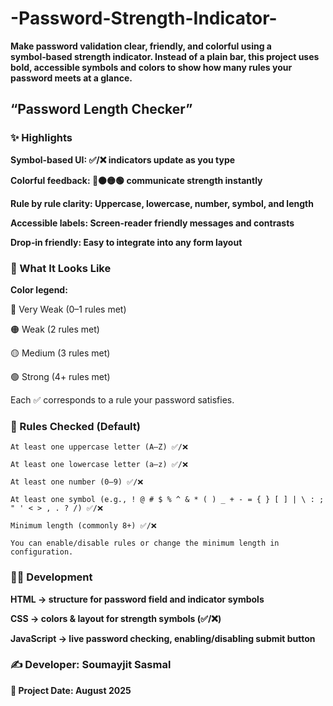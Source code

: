 # -Password-Strength-Indicator-

__Make password validation clear, friendly, and colorful using a symbol‑based strength indicator. Instead of a plain bar, this project uses bold, accessible symbols and colors to show how many rules your password meets at a glance.__
## “Password Length Checker”
### ✨ Highlights

__Symbol‑based UI: ✅/❌ indicators update as you type__

__Colorful feedback: 🔴🟠🟡🟢 communicate strength instantly__

__Rule by rule clarity: Uppercase, lowercase, number, symbol, and length__

__Accessible labels: Screen‑reader friendly messages and contrasts__

__Drop‑in friendly: Easy to integrate into any form layout__

### 🎯 What It Looks Like

__Color legend:__

🔴 Very Weak (0–1 rules met)

🟠 Weak (2 rules met)

🟡 Medium (3 rules met)

🟢 Strong (4+ rules met)

Each ✅ corresponds to a rule your password satisfies.

### 🧩 Rules Checked (Default)

    At least one uppercase letter (A–Z) ✅/❌

    At least one lowercase letter (a–z) ✅/❌

    At least one number (0–9) ✅/❌

    At least one symbol (e.g., ! @ # $ % ^ & * ( ) _ + - = { } [ ] | \ : ; " ' < > , . ? /) ✅/❌

    Minimum length (commonly 8+) ✅/❌

    You can enable/disable rules or change the minimum length in configuration.

### 🧑‍💻 Development

__HTML → structure for password field and indicator symbols__

__CSS → colors & layout for strength symbols (✅/❌)__

__JavaScript → live password checking, enabling/disabling submit button__

### ✍️ Developer: __Soumayjit Sasmal__
 __📅 Project Date: August 2025__









